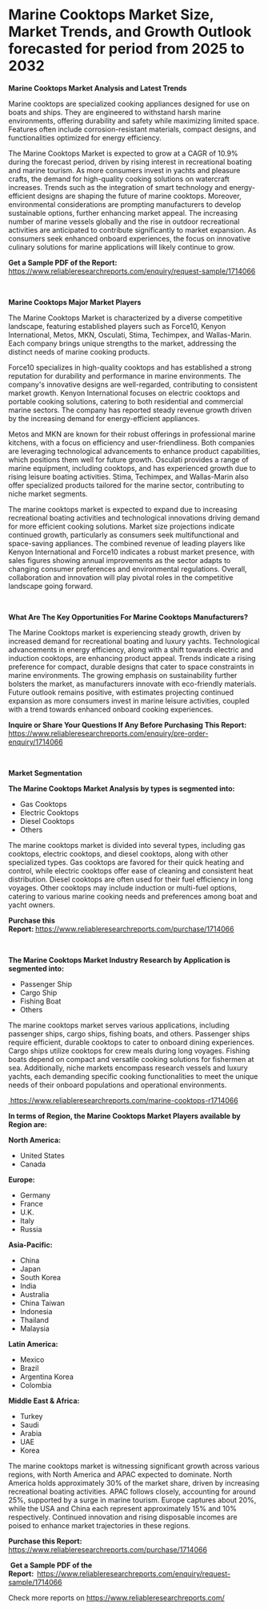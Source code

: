 <p><h1>Marine Cooktops Market Size, Market Trends, and Growth Outlook forecasted for period from 2025 to 2032</h1></p><p><strong>Marine Cooktops Market Analysis and Latest Trends</strong></p>
<p><p>Marine cooktops are specialized cooking appliances designed for use on boats and ships. They are engineered to withstand harsh marine environments, offering durability and safety while maximizing limited space. Features often include corrosion-resistant materials, compact designs, and functionalities optimized for energy efficiency.</p><p>The Marine Cooktops Market is expected to grow at a CAGR of 10.9% during the forecast period, driven by rising interest in recreational boating and marine tourism. As more consumers invest in yachts and pleasure crafts, the demand for high-quality cooking solutions on watercraft increases. Trends such as the integration of smart technology and energy-efficient designs are shaping the future of marine cooktops. Moreover, environmental considerations are prompting manufacturers to develop sustainable options, further enhancing market appeal. The increasing number of marine vessels globally and the rise in outdoor recreational activities are anticipated to contribute significantly to market expansion. As consumers seek enhanced onboard experiences, the focus on innovative culinary solutions for marine applications will likely continue to grow.</p></p>
<p><strong>Get a Sample PDF of the Report:&nbsp;</strong> <a href="https://www.reliableresearchreports.com/enquiry/request-sample/1714066?utm_campaign=1581&utm_medium=2&utm_source=Github&utm_content=ia&utm_term=11012025&utm_id=marine-cooktops">https://www.reliableresearchreports.com/enquiry/request-sample/1714066</a></p>
<p>&nbsp;</p>
<p><strong>Marine Cooktops Major Market Players</strong></p>
<p><p>The Marine Cooktops Market is characterized by a diverse competitive landscape, featuring established players such as Force10, Kenyon International, Metos, MKN, Osculati, Stima, Techimpex, and Wallas-Marin. Each company brings unique strengths to the market, addressing the distinct needs of marine cooking products.</p><p>Force10 specializes in high-quality cooktops and has established a strong reputation for durability and performance in marine environments. The company's innovative designs are well-regarded, contributing to consistent market growth. Kenyon International focuses on electric cooktops and portable cooking solutions, catering to both residential and commercial marine sectors. The company has reported steady revenue growth driven by the increasing demand for energy-efficient appliances.</p><p>Metos and MKN are known for their robust offerings in professional marine kitchens, with a focus on efficiency and user-friendliness. Both companies are leveraging technological advancements to enhance product capabilities, which positions them well for future growth. Osculati provides a range of marine equipment, including cooktops, and has experienced growth due to rising leisure boating activities. Stima, Techimpex, and Wallas-Marin also offer specialized products tailored for the marine sector, contributing to niche market segments.</p><p>The marine cooktops market is expected to expand due to increasing recreational boating activities and technological innovations driving demand for more efficient cooking solutions. Market size projections indicate continued growth, particularly as consumers seek multifunctional and space-saving appliances. The combined revenue of leading players like Kenyon International and Force10 indicates a robust market presence, with sales figures showing annual improvements as the sector adapts to changing consumer preferences and environmental regulations. Overall, collaboration and innovation will play pivotal roles in the competitive landscape going forward.</p></p>
<p>&nbsp;</p>
<p><strong>What Are The Key Opportunities For Marine Cooktops Manufacturers?</strong></p>
<p><p>The Marine Cooktops market is experiencing steady growth, driven by increased demand for recreational boating and luxury yachts. Technological advancements in energy efficiency, along with a shift towards electric and induction cooktops, are enhancing product appeal. Trends indicate a rising preference for compact, durable designs that cater to space constraints in marine environments. The growing emphasis on sustainability further bolsters the market, as manufacturers innovate with eco-friendly materials. Future outlook remains positive, with estimates projecting continued expansion as more consumers invest in marine leisure activities, coupled with a trend towards enhanced onboard cooking experiences.</p></p>
<p><strong>Inquire or Share Your Questions If Any Before Purchasing This Report:</strong> <a href="https://www.reliableresearchreports.com/enquiry/pre-order-enquiry/1714066?utm_campaign=1581&utm_medium=2&utm_source=Github&utm_content=ia&utm_term=11012025&utm_id=marine-cooktops">https://www.reliableresearchreports.com/enquiry/pre-order-enquiry/1714066</a></p>
<p>&nbsp;</p>
<p><strong>Market Segmentation</strong></p>
<p><strong>The Marine Cooktops Market Analysis by types is segmented into:</strong></p>
<p><ul><li>Gas Cooktops</li><li>Electric Cooktops</li><li>Diesel Cooktops</li><li>Others</li></ul></p>
<p><p>The marine cooktops market is divided into several types, including gas cooktops, electric cooktops, and diesel cooktops, along with other specialized types. Gas cooktops are favored for their quick heating and control, while electric cooktops offer ease of cleaning and consistent heat distribution. Diesel cooktops are often used for their fuel efficiency in long voyages. Other cooktops may include induction or multi-fuel options, catering to various marine cooking needs and preferences among boat and yacht owners.</p></p>
<p><strong>Purchase this Report:&nbsp;</strong><a href="https://www.reliableresearchreports.com/purchase/1714066?utm_campaign=1581&utm_medium=2&utm_source=Github&utm_content=ia&utm_term=11012025&utm_id=marine-cooktops">https://www.reliableresearchreports.com/purchase/1714066</a></p>
<p>&nbsp;</p>
<p><strong>The Marine Cooktops Market Industry Research by Application is segmented into:</strong></p>
<p><ul><li>Passenger Ship</li><li>Cargo Ship</li><li>Fishing Boat</li><li>Others</li></ul></p>
<p><p>The marine cooktops market serves various applications, including passenger ships, cargo ships, fishing boats, and others. Passenger ships require efficient, durable cooktops to cater to onboard dining experiences. Cargo ships utilize cooktops for crew meals during long voyages. Fishing boats depend on compact and versatile cooking solutions for fishermen at sea. Additionally, niche markets encompass research vessels and luxury yachts, each demanding specific cooking functionalities to meet the unique needs of their onboard populations and operational environments.</p></p>
<p><a href="https://www.reliableresearchreports.com/marine-cooktops-r1714066?utm_campaign=1581&utm_medium=2&utm_source=Github&utm_content=ia&utm_term=11012025&utm_id=marine-cooktops">&nbsp;https://www.reliableresearchreports.com/marine-cooktops-r1714066</a></p>
<p><strong>In terms of Region, the Marine Cooktops Market Players available by Region are:</strong></p>
<p>
    <p> <strong> North America: </strong>
        <ul>
            <li>United States</li>
            <li>Canada</li>
        </ul>
        </p> 
    <p> <strong> Europe: </strong>
        <ul>
            <li>Germany</li>
            <li>France</li>
            <li>U.K.</li>
            <li>Italy</li>
            <li>Russia</li>
        </ul>
        </p> 
    <p> <strong> Asia-Pacific: </strong>
        <ul>
            <li>China</li>
            <li>Japan</li>
            <li>South Korea</li>
            <li>India</li>
            <li>Australia</li>
            <li>China Taiwan</li>
            <li>Indonesia</li>
            <li>Thailand</li>
            <li>Malaysia</li>
        </ul>
        </p> 
    <p> <strong> Latin America: </strong>
        <ul>
            <li>Mexico</li>
            <li>Brazil</li>
            <li>Argentina Korea</li>
            <li>Colombia</li>
        </ul>
        </p> 
    <p> <strong> Middle East & Africa: </strong>
        <ul>
            <li>Turkey</li>
            <li>Saudi</li>
            <li>Arabia</li>
            <li>UAE</li>
            <li>Korea</li>
        </ul>
    </p>
    </p>
<p><p>The marine cooktops market is witnessing significant growth across various regions, with North America and APAC expected to dominate. North America holds approximately 30% of the market share, driven by increasing recreational boating activities. APAC follows closely, accounting for around 25%, supported by a surge in marine tourism. Europe captures about 20%, while the USA and China each represent approximately 15% and 10% respectively. Continued innovation and rising disposable incomes are poised to enhance market trajectories in these regions.</p></p>
<p><strong>Purchase this Report: </strong><a href="https://www.reliableresearchreports.com/purchase/1714066?utm_campaign=1581&utm_medium=2&utm_source=Github&utm_content=ia&utm_term=11012025&utm_id=marine-cooktops">https://www.reliableresearchreports.com/purchase/1714066</a></p>
<p>&nbsp;<strong>Get a Sample PDF of the Report:&nbsp;&nbsp;</strong><a href="https://www.reliableresearchreports.com/enquiry/request-sample/1714066?utm_campaign=1581&utm_medium=2&utm_source=Github&utm_content=ia&utm_term=11012025&utm_id=marine-cooktops">https://www.reliableresearchreports.com/enquiry/request-sample/1714066</a></p>
<p><strong></strong></p>
<p>Check more reports on <a href="https://www.reliableresearchreports.com/?utm_campaign=1581&utm_medium=2&utm_source=Github&utm_content=ia&utm_term=11012025&utm_id=marine-cooktops">https://www.reliableresearchreports.com/</a></p>